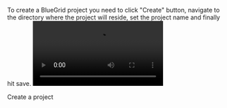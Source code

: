 To create a BlueGrid project you need to click "Create" button, navigate to the directory where the project will reside,
set the project name and finally hit save.
![type:video](./assets/media/create_project.mp4)
<figcaption>Create a project</figcaption>


